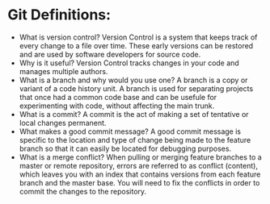 # Git Definitions:

* What is version control? Version Control is a system that keeps track of every change to a file over time. These early versions can be restored and are used by software developers for source code. 
* Why is it useful? Version Control tracks changes in your code and manages multiple authors.
* What is a branch and why would you use one? A branch is a copy or variant of a code history unit. A branch is used for separating projects that once had a common code base and can be usefule for experimenting with code, without affecting the main trunk.
* What is a commit? A commit is the act of making a set of tentative or local changes permanent. 
* What makes a good commit message? A good commit message is specific to the location and type of change being made to the feature branch so that it can easily be located for debugging purposes.
* What is a merge conflict? When pulling or merging feature branches to a master or remote repository, errors are referred to as conflict (content), which leaves you with an index that contains versions from each feature branch and the master base. You will need to fix the conflicts in order to commit the changes to the repository.